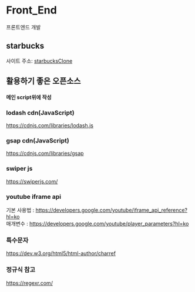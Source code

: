 # Front_End
프론트엔드 개발 

## starbucks
사이트 주소: [starbucksClone](https://joyukang.github.io/Front_End/starbucks)


## 활용하기 좋은 오픈소스 
#### 메인 script위에 작성
### lodash cdn(JavaScript)
 https://cdnjs.com/libraries/lodash.js
 <script src="https://cdnjs.cloudflare.com/ajax/libs/lodash.js/4.17.21/lodash.min.js" integrity="sha512-WFN04846sdKMIP5LKNphMaWzU7YpMyCU245etK3g/2ARYbPK9Ub18eG+ljU96qKRCWh+quCY7yefSmlkQw1ANQ==" crossorigin="anonymous" referrerpolicy="no-referrer"></script>
 
### gsap cdn(JavaScript)
 https://cdnjs.com/libraries/gsap
 <script src="https://cdnjs.cloudflare.com/ajax/libs/gsap/3.9.1/gsap.min.js" integrity="sha512-H6cPm97FAsgIKmlBA4s774vqoN24V5gSQL4yBTDOY2su2DeXZVhQPxFK4P6GPdnZqM9fg1G3cMv5wD7e6cFLZQ==" crossorigin="anonymous" referrerpolicy="no-referrer"></script>
      
### swiper js
https://swiperjs.com/  
<link rel="stylesheet" href="https://unpkg.com/swiper@7/swiper-bundle.min.css"/>
<script src="https://unpkg.com/swiper@7/swiper-bundle.min.js"></script>

### youtube iframe api
기본 사용법 : https://developers.google.com/youtube/iframe_api_reference?hl=ko    
매개변수 : https://developers.google.com/youtube/player_parameters?hl=ko     

### 특수문자 
https://dev.w3.org/html5/html-author/charref

### 정규식 참고
https://regexr.com/
